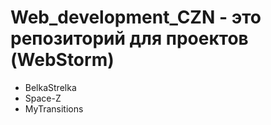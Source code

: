 # Web_development_CZN - это репозиторий для проектов (WebStorm)
+ BelkaStrelka
+ Space-Z
+ MyTransitions

